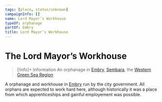 ```yaml
---
tags: [place, status/unknown]
campaignInfo: []
name: Lord Mayor’s Workhouse
typeOf: orphanage
partOf: Embry
title: Lord Mayor’s Workhouse
---
```


# The Lord Mayor’s Workhouse
>[!info]+ Information
> An  orphanage in [Embry](<./embry.md>), [Sembara](<../sembara.md>), the [Western Green Sea Region](<../../../western-green-sea/western-green-sea-region.md>)


A orphanage and workhouse in [Embry](<./embry.md>) run by the city government. All orphans are expected to work hard here, although historically it was a place from which apprenticeships and gainful employement was possible.
